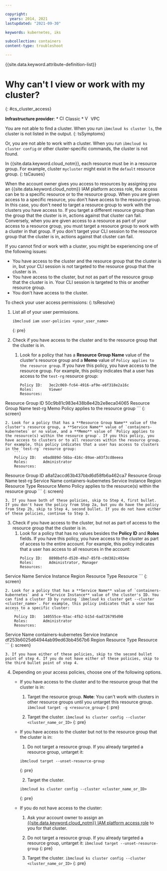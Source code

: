 ```yaml
---

copyright: 
  years: 2014, 2021
lastupdated: "2021-09-30"

keywords: kubernetes, iks

subcollection: containers
content-type: troubleshoot

---
```





{{site.data.keyword.attribute-definition-list}}



# Why can't I view or work with my cluster?
{: #cs_cluster_access}

**Infrastructure provider**:
    * <img src="images/icon-classic.png" alt="Classic infrastructure provider icon" width="15" style="width:15px; border-style: none"/> Classic
    * <img src="images/icon-vpc.png" alt="VPC infrastructure provider icon" width="15" style="width:15px; border-style: none"/> VPC

You are not able to find a cluster. When you run `ibmcloud ks cluster ls`, the cluster is not listed in the output.
{: tsSymptoms}

Or, you are not able to work with a cluster. When you run `ibmcloud ks cluster config` or other cluster-specific commands, the cluster is not found.



In {{site.data.keyword.cloud_notm}}, each resource must be in a resource group. For example, cluster `mycluster` might exist in the `default` resource group.
{: tsCauses} 

When the account owner gives you access to resources by assigning you an {{site.data.keyword.cloud_notm}} IAM platform access role, the access can be to a specific resource or to the resource group. When you are given access to a specific resource, you don't have access to the resource group. In this case, you don't need to target a resource group to work with the clusters you have access to. If you target a different resource group than the group that the cluster is in, actions against that cluster can fail. Conversely, when you are given access to a resource as part of your access to a resource group, you must target a resource group to work with a cluster in that group. If you don't target your CLI session to the resource group that the cluster is in, actions against that cluster can fail.

If you cannot find or work with a cluster, you might be experiencing one of the following issues:
* You have access to the cluster and the resource group that the cluster is in, but your CLI session is not targeted to the resource group that the cluster is in.
* You have access to the cluster, but not as part of the resource group that the cluster is in. Your CLI session is targeted to this or another resource group.
* You don't have access to the cluster.


To check your user access permissions:
{: tsResolve}

1. List all of your user permissions.
    ```
    ibmcloud iam user-policies <your_user_name>
    ```
    {: pre}

2. Check if you have access to the cluster and to the resource group that the cluster is in.
    1. Look for a policy that has a **Resource Group Name** value of the cluster's resource group and a **Memo** value of `Policy applies to the resource group`. If you have this policy, you have access to the resource group. For example, this policy indicates that a user has access to the `test-rg` resource group:
        ```
        Policy ID:   3ec2c069-fc64-4916-af9e-e6f318e2a16c
        Roles:       Viewer
        Resources:
Resource Group ID     50c9b81c983e438b8e42b2e8eca04065
Resource Group Name   test-rg
Memo                  Policy applies to the resource group
        ```
        {: screen}

    2. Look for a policy that has a **Resource Group Name** value of the cluster's resource group, a **Service Name** value of `containers-kubernetes` or no value, and a **Memo** value of `Policy applies to the resource(s) within the resource group`. If you this policy, you have access to clusters or to all resources within the resource group. For example, this policy indicates that a user has access to clusters in the `test-rg` resource group:
        ```
        Policy ID:   e0ad889d-56ba-416c-89ae-a03f3cd8eeea
        Roles:       Administrator
        Resources:
Resource Group ID     a8a12accd63b437bbd6d58fb6a462ca7
Resource Group Name   test-rg
Service Name          containers-kubernetes
Service Instance
Region
Resource Type
Resource
Memo                  Policy applies to the resource(s) within the resource group
        ```
        {: screen}

    3. If you have both of these policies, skip to Step 4, first bullet. If you don't have the policy from Step 2a, but you do have the policy from Step 2b, skip to Step 4, second bullet. If you do not have either of these policies, continue to Step 3.

3. Check if you have access to the cluster, but not as part of access to the resource group that the cluster is in.
    1. Look for a policy that has no values besides the **Policy ID** and **Roles** fields. If you have this policy, you have access to the cluster as part of access to the entire account. For example, this policy indicates that a user has access to all resources in the account:
        ```
        Policy ID:   8898bdfd-d520-49a7-85f8-c0d382c4934e
        Roles:       Administrator, Manager
        Resources:
Service Name
Service Instance
Region
Resource Type
Resource
        ```
        {: screen}

    2. Look for a policy that has a **Service Name** value of `containers-kubernetes` and a **Service Instance** value of the cluster's ID. You can find a cluster ID by running `ibmcloud ks cluster get --cluster <cluster_name>`. For example, this policy indicates that a user has access to a specific cluster:
        ```
        Policy ID:   140555ce-93ac-4fb2-b15d-6ad726795d90
        Roles:       Administrator
        Resources:
Service Name       containers-kubernetes
Service Instance   df253b6025d64944ab99ed63bb4567b6
Region
Resource Type
Resource
        ```
        {: screen}

    3. If you have either of these policies, skip to the second bullet point of step 4. If you do not have either of these policies, skip to the third bullet point of step 4.

4. Depending on your access policies, choose one of the following options.
    * If you have access to the cluster and to the resource group that the cluster is in:
        1. Target the resource group. **Note**: You can't work with clusters in other resource groups until you untarget this resource group.
          ```
          ibmcloud target -g <resource_group>
          ```
          {: pre}

        2. Target the cluster.
          ```
          ibmcloud ks cluster config --cluster <cluster_name_or_ID>
          ```
          {: pre}

    * If you have access to the cluster but not to the resource group that the cluster is in:
        1. Do not target a resource group. If you already targeted a resource group, untarget it:
        ```
        ibmcloud target --unset-resource-group
        ```
        {: pre}

        2. Target the cluster.
        ```
        ibmcloud ks cluster config --cluster <cluster_name_or_ID>
        ```
        {: pre}

    * If you do not have access to the cluster:
        1. Ask your account owner to assign an [{{site.data.keyword.cloud_notm}} IAM platform access role](/docs/containers?topic=containers-users#checking-perms) to you for that cluster.
        2. Do not target a resource group. If you already targeted a resource group, untarget it:
          ```
          ibmcloud target --unset-resource-group
          ```
          {: pre}

        3. Target the cluster.
          ```
          ibmcloud ks cluster config --cluster <cluster_name_or_ID>
          ```
          {: pre}



